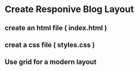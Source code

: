 # Create Responive Blog Layout

## create an html file ( index.html )

## creat a css file ( styles.css )

## Use grid for a modern layout
